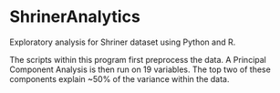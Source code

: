 # ShrinerAnalytics
Exploratory analysis for Shriner dataset using Python and R. 

The scripts within this program first preprocess the data. A Principal Component Analysis is then run on 19 variables. The top two of these components explain ~50% of the variance within the data. 
